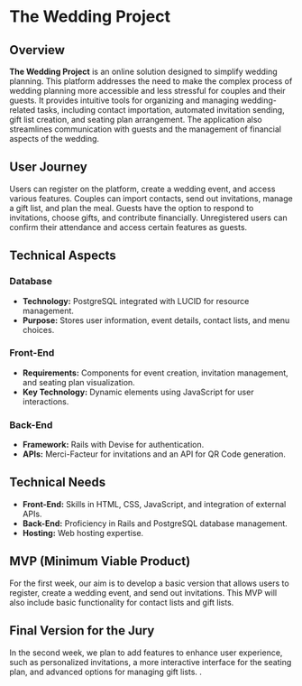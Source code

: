 # The Wedding Project

## Overview

**The Wedding Project** is an online solution designed to simplify wedding planning. This platform addresses the need to make the complex process of wedding planning more accessible and less stressful for couples and their guests. It provides intuitive tools for organizing and managing wedding-related tasks, including contact importation, automated invitation sending, gift list creation, and seating plan arrangement. The application also streamlines communication with guests and the management of financial aspects of the wedding.

## User Journey

Users can register on the platform, create a wedding event, and access various features. Couples can import contacts, send out invitations, manage a gift list, and plan the meal. Guests have the option to respond to invitations, choose gifts, and contribute financially. Unregistered users can confirm their attendance and access certain features as guests.

## Technical Aspects

### Database
- **Technology:** PostgreSQL integrated with LUCID for resource management.
- **Purpose:** Stores user information, event details, contact lists, and menu choices.

### Front-End
- **Requirements:** Components for event creation, invitation management, and seating plan visualization.
- **Key Technology:** Dynamic elements using JavaScript for user interactions.

### Back-End
- **Framework:** Rails with Devise for authentication.
- **APIs:** Merci-Facteur for invitations and an API for QR Code generation.

## Technical Needs

- **Front-End:** Skills in HTML, CSS, JavaScript, and integration of external APIs.
- **Back-End:** Proficiency in Rails and PostgreSQL database management.
- **Hosting:** Web hosting expertise.

## MVP (Minimum Viable Product)

For the first week, our aim is to develop a basic version that allows users to register, create a wedding event, and send out invitations. This MVP will also include basic functionality for contact lists and gift lists.

## Final Version for the Jury

In the second week, we plan to add features to enhance user experience, such as personalized invitations, a more interactive interface for the seating plan, and advanced options for managing gift lists.
.